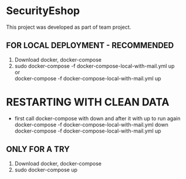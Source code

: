 # SecurityEshop

This project was developed as part of team project.  

## FOR LOCAL DEPLOYMENT - RECOMMENDED  
1. Download docker, docker-compose  
2. sudo docker-compose -f docker-compose-local-with-mail.yml up  
   or  
    docker-compose -f docker-compose-local-with-mail.yml up  

# RESTARTING WITH CLEAN DATA  
 - first call docker-compose with down and after it with up to run again  
	docker-compose -f docker-compose-local-with-mail.yml down  
	docker-compose -f docker-compose-local-with-mail.yml up  


## ONLY FOR A TRY  

1. Download docker, docker-compose  
2. sudo docker-compose up  